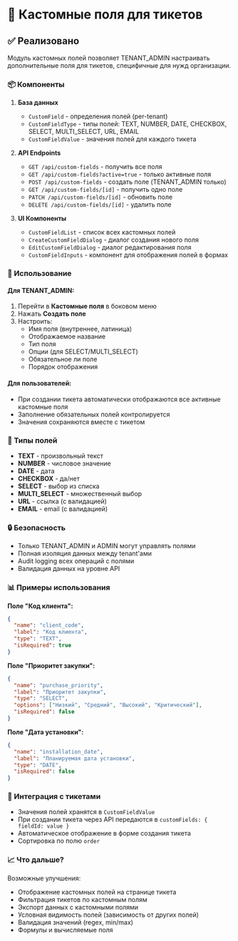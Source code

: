 # 🎨 Кастомные поля для тикетов

## ✅ Реализовано

Модуль кастомных полей позволяет TENANT_ADMIN настраивать дополнительные поля для тикетов, специфичные для нужд организации.

### 📦 Компоненты

1. **База данных**
   - `CustomField` - определения полей (per-tenant)
   - `CustomFieldType` - типы полей: TEXT, NUMBER, DATE, CHECKBOX, SELECT, MULTI_SELECT, URL, EMAIL
   - `CustomFieldValue` - значения полей для каждого тикета

2. **API Endpoints**
   - `GET /api/custom-fields` - получить все поля
   - `GET /api/custom-fields?active=true` - только активные поля
   - `POST /api/custom-fields` - создать поле (TENANT_ADMIN только)
   - `GET /api/custom-fields/[id]` - получить одно поле
   - `PATCH /api/custom-fields/[id]` - обновить поле
   - `DELETE /api/custom-fields/[id]` - удалить поле

3. **UI Компоненты**
   - `CustomFieldList` - список всех кастомных полей
   - `CreateCustomFieldDialog` - диалог создания нового поля
   - `EditCustomFieldDialog` - диалог редактирования поля
   - `CustomFieldInputs` - компонент для отображения полей в формах

### 🔧 Использование

#### Для TENANT_ADMIN:

1. Перейти в **Кастомные поля** в боковом меню
2. Нажать **Создать поле**
3. Настроить:
   - Имя поля (внутреннее, латиница)
   - Отображаемое название
   - Тип поля
   - Опции (для SELECT/MULTI_SELECT)
   - Обязательное ли поле
   - Порядок отображения

#### Для пользователей:

- При создании тикета автоматически отображаются все активные кастомные поля
- Заполнение обязательных полей контролируется
- Значения сохраняются вместе с тикетом

### 🎯 Типы полей

- **TEXT** - произвольный текст
- **NUMBER** - числовое значение
- **DATE** - дата
- **CHECKBOX** - да/нет
- **SELECT** - выбор из списка
- **MULTI_SELECT** - множественный выбор
- **URL** - ссылка (с валидацией)
- **EMAIL** - email (с валидацией)

### 🔒 Безопасность

- Только TENANT_ADMIN и ADMIN могут управлять полями
- Полная изоляция данных между tenant'ами
- Audit logging всех операций с полями
- Валидация данных на уровне API

### 📊 Примеры использования

**Поле "Код клиента":**
```json
{
  "name": "client_code",
  "label": "Код клиента",
  "type": "TEXT",
  "isRequired": true
}
```

**Поле "Приоритет закупки":**
```json
{
  "name": "purchase_priority",
  "label": "Приоритет закупки",
  "type": "SELECT",
  "options": ["Низкий", "Средний", "Высокий", "Критический"],
  "isRequired": false
}
```

**Поле "Дата установки":**
```json
{
  "name": "installation_date",
  "label": "Планируемая дата установки",
  "type": "DATE",
  "isRequired": false
}
```

### 🚀 Интеграция с тикетами

- Значения полей хранятся в `CustomFieldValue`
- При создании тикета через API передаются в `customFields: { fieldId: value }`
- Автоматическое отображение в форме создания тикета
- Сортировка по полю `order`

### 📈 Что дальше?

Возможные улучшения:
- Отображение кастомных полей на странице тикета
- Фильтрация тикетов по кастомным полям
- Экспорт данных с кастомными полями
- Условная видимость полей (зависимость от других полей)
- Валидация значений (regex, min/max)
- Формулы и вычисляемые поля

